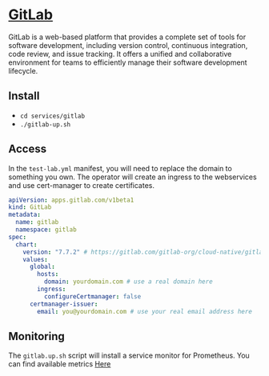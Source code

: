 # [GitLab](https://about.gitlab.com/)

GitLab is a web-based platform that provides a complete set of tools for software development, including version control, continuous integration, code review, and issue tracking. It offers a unified and collaborative environment for teams to efficiently manage their software development lifecycle.

## Install
- `cd services/gitlab`
- `./gitlab-up.sh`

## Access
In the `test-lab.yml` manifest, you will need to replace the domain to something you own. The operator will create an ingress to the webservices and use cert-manager to create certificates.
```yaml
apiVersion: apps.gitlab.com/v1beta1
kind: GitLab
metadata:
  name: gitlab
  namespace: gitlab
spec:
  chart:
    version: "7.7.2" # https://gitlab.com/gitlab-org/cloud-native/gitlab-operator/-/blob/0.8.1/CHART_VERSIONS
    values:
      global:
        hosts:
          domain: yourdomain.com # use a real domain here
        ingress:
          configureCertmanager: false
      certmanager-issuer:
        email: you@yourdomain.com # use your real email address here
```

## Monitoring
The `gitlab.up.sh` script will install a service monitor for Prometheus. You can find available metrics [Here](https://docs.gitlab.com/ee/administration/monitoring/prometheus/gitlab_metrics.html)